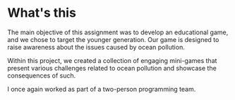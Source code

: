 # What's this
The main objective of this assignment was to develop an educational game, and we chose to target the younger generation. Our game is designed to raise awareness about the issues caused by ocean pollution.

Within this project, we created a collection of engaging mini-games that present various challenges related to ocean pollution and showcase the consequences of such.

I once again worked as part of a two-person programming team.
